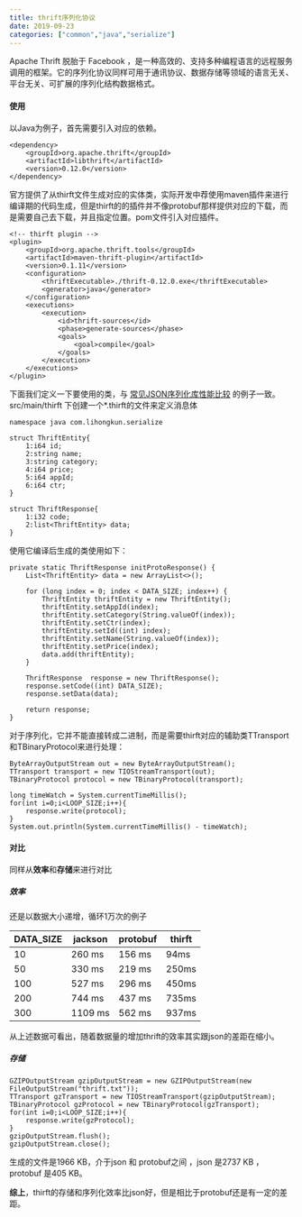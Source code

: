 ```yaml
---
title: thrift序列化协议
date: 2019-09-23
categories: ["common","java","serialize"]
---
```


Apache Thrift 脱胎于 Facebook ，是一种高效的、支持多种编程语言的远程服务调用的框架。它的序列化协议同样可用于通讯协议、数据存储等领域的语言无关、平台无关、可扩展的序列化结构数据格式。<!--more-->

#### 使用

以Java为例子，首先需要引入对应的依赖。

```
<dependency>
	<groupId>org.apache.thrift</groupId>
	<artifactId>libthrift</artifactId>
	<version>0.12.0</version>
</dependency>
```

官方提供了从thirft文件生成对应的实体类，实际开发中荐使用maven插件来进行编译期的代码生成，但是thirft的的插件并不像protobuf那样提供对应的下载，而是需要自己去下载，并且指定位置。pom文件引入对应插件。

```
<!-- thirft plugin -->
<plugin>
	<groupId>org.apache.thrift.tools</groupId>
	<artifactId>maven-thrift-plugin</artifactId>
	<version>0.1.11</version>
	<configuration>
		<thriftExecutable>./thrift-0.12.0.exe</thriftExecutable>
		<generator>java</generator>
	</configuration>
	<executions>
		<execution>
			<id>thrift-sources</id>
			<phase>generate-sources</phase>
			<goals>
				<goal>compile</goal>
			</goals>
		</execution>
	</executions>
</plugin>
```

下面我们定义一下要使用的类，与 [常见JSON序列化库性能比较](https://www.lihongkun.com/common/json_compare/)  的例子一致。src/main/thirft 下创建一个*.thirft的文件来定义消息体

```
namespace java com.lihongkun.serialize

struct ThriftEntity{
    1:i64 id;
    2:string name;
    3:string category;
    4:i64 price;
    5:i64 appId;
    6:i64 ctr;
}

struct ThriftResponse{
    1:i32 code;
    2:list<ThriftEntity> data;
}
```

使用它编译后生成的类使用如下：

```
private static ThriftResponse initProtoResponse() {
	List<ThriftEntity> data = new ArrayList<>();

	for (long index = 0; index < DATA_SIZE; index++) {
		ThriftEntity thriftEntity = new ThriftEntity();
		thriftEntity.setAppId(index);
		thriftEntity.setCategory(String.valueOf(index));
		thriftEntity.setCtr(index);
		thriftEntity.setId((int) index);
		thriftEntity.setName(String.valueOf(index));
		thriftEntity.setPrice(index);
		data.add(thriftEntity);
	}

	ThriftResponse  response = new ThriftResponse();
	response.setCode((int) DATA_SIZE);
	response.setData(data);

	return response;
}
```

对于序列化，它并不能直接转成二进制，而是需要thirft对应的辅助类TTransport和TBinaryProtocol来进行处理：

```
ByteArrayOutputStream out = new ByteArrayOutputStream();
TTransport transport = new TIOStreamTransport(out);
TBinaryProtocol protocol = new TBinaryProtocol(transport);

long timeWatch = System.currentTimeMillis();
for(int i=0;i<LOOP_SIZE;i++){
	response.write(protocol);
}
System.out.println(System.currentTimeMillis() - timeWatch);
```

#### 对比

同样从**效率**和**存储**来进行对比

##### 效率

还是以数据大小递增，循环1万次的例子

| DATA_SIZE | jackson | protobuf | thirft |
| --------- | ------- | -------- | ------ |
| 10        | 260 ms  | 156 ms   | 94ms   |
| 50        | 330 ms  | 219 ms   | 250ms  |
| 100       | 527 ms  | 296 ms   | 450ms  |
| 200       | 744 ms  | 437 ms   | 735ms  |
| 300       | 1109 ms | 562 ms   | 937ms  |

从上述数据可看出，随着数据量的增加thrift的效率其实跟json的差距在缩小。

##### 存储

```
GZIPOutputStream gzipOutputStream = new GZIPOutputStream(new FileOutputStream("thrift.txt"));
TTransport gzTransport = new TIOStreamTransport(gzipOutputStream);
TBinaryProtocol gzProtocol = new TBinaryProtocol(gzTransport);
for(int i=0;i<LOOP_SIZE;i++){
	response.write(gzProtocol);
}
gzipOutputStream.flush();
gzipOutputStream.close();
```

生成的文件是1966 KB，介于json 和 protobuf之间 ，json 是2737 KB ，protobuf 是405 KB。



**综上**，thirft的存储和序列化效率比json好，但是相比于protobuf还是有一定的差距。
